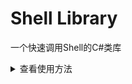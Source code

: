 # Shell Library
一个快速调用Shell的C#类库

<details>
    <summary>查看使用方法</summary>
    <p><a href="./docs-cn/calling_method/c-sharp.md">C#</a></p>
    <p><a href="./docs-cn/calling_method/c-plus-plus.md">C++</a></p>
    <p><a href="./docs-cn/calling_method/f_sharp.md">F#</a></p>
    <p><a href="./docs-cn/calling_method/python.md">Python</a></p>
    <p><a href="./docs-cn/calling_method/qml.md">Qml</a></p>
    <p><a href="./docs-cn/calling_method/rust.md">Rust</a></p>
    <p><a href="./docs-cn/calling_method/typescript.md">TypeScript</a></p>
    <p><a href="./docs-cn/calling_method/visual_basic_dotnet.md">Visual Basic .Net</a></p>
    <!-- <p><a href="./docs-cn/calling_method/.md"></a></p> -->
</details>
